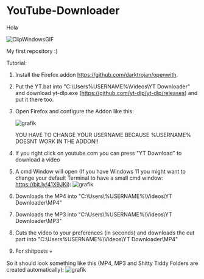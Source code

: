 # YouTube-Downloader
Hola

![ClipWindowsGIF](https://github.com/Janninanni3011/YouTube-Downloader/assets/107206171/da03dd41-0013-4269-90d9-864975ac5784)

My first repository :)

Tutorial:
1. Install the Firefox addon https://github.com/darktrojan/openwith.
2. Put the YT.bat into "C:\Users\%USERNAME%\Videos\YT Downloader" and download yt-dlp.exe (https://github.com/yt-dlp/yt-dlp/releases) and put it there too.
3. Open Firefox and configure the Addon like this:

   ![grafik](https://github.com/Janninanni3011/YouTube-Downloader/assets/107206171/aec8bfa0-9a8c-42a7-b6dc-b0eff104a58a)

   YOU HAVE TO CHANGE YOUR USERNAME BECAUSE %USERNAME% DOESNT WORK IN THE ADDON!! 
                                                                                     
4. If you right click on youtube.com you can press "YT Download" to download a video
5. A cmd Window will open (If you have Windows 11 you might want to change your default Terminal to have a small cmd window: https://bit.ly/41X9JKi):
  ![grafik](https://github.com/Janninanni3011/YouTube-Downloader/assets/107206171/b994b25b-655d-4d78-80bf-5781cabb9eaf)
  
  1. Downloads the MP4 into "C:\Users\\%USERNAME%\Videos\YT Downloader\MP4"
  2. Downloads the MP3 into "C:\Users\\%USERNAME%\Videos\YT Downloader\MP3"
  3. Cuts the video to your preferences (in seconds) and downloads the cut part into "C:\Users\%USERNAME%\Videos\YT Downloader\MP4"
  4. For shitposts 💀
  
So it should look something like this (MP4, MP3 and Shitty Tiddy Folders are created automatically):
![grafik](https://github.com/Janninanni3011/YouTube-Downloader/assets/107206171/46cd10a1-70f1-483b-b62c-428252c8cae1)
